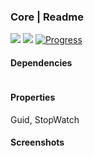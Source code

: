 ### Core | Readme

[![](https://img.shields.io/badge/Main-readme-white?style=for-the-badge)](../readme.md)
[![](https://img.shields.io/badge/usage-orange?style=for-the-badge)](usage.md)
[![Progress](https://img.shields.io/badge/Demo-blue?style=for-the-badge)](https://krsln.github.io/Showcase/Libraries/Utils/Core)

#### Dependencies

```shell
```

#### Properties

Guid, StopWatch

#### Screenshots
  
